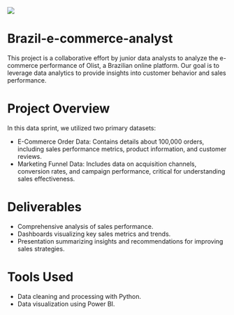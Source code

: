 ![](https://www.agenciaeplus.com.br/wp-content/uploads/2018/06/ecommercebrasil.jpg)
# Brazil-e-commerce-analyst
This project is a collaborative effort by junior data analysts to analyze the e-commerce performance of Olist, a Brazilian online platform. Our goal is to leverage data analytics to provide insights into customer behavior and sales performance.

# Project Overview
In this data sprint, we utilized two primary datasets:

- E-Commerce Order Data: Contains details about 100,000 orders, including sales performance metrics, product information, and customer reviews.
- Marketing Funnel Data: Includes data on acquisition channels, conversion rates, and campaign performance, critical for understanding sales effectiveness.

# Deliverables
- Comprehensive analysis of sales performance.
- Dashboards visualizing key sales metrics and trends.
- Presentation summarizing insights and recommendations for improving sales strategies.

# Tools Used 
- Data cleaning and processing with Python.
- Data visualization using Power BI.

